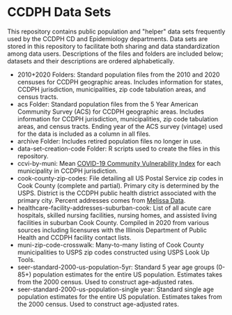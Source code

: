 # CCDPH Data Sets
This repository contains public population and "helper" data sets frequently used by the CCDPH CD and Epidemiology departments. Data sets are stored in this repository to facilitate both sharing and data standardization among data users. Descriptions of the files and folders are included below; datasets and their descriptions are ordered alphabetically.

* 2010+2020 Folders: Standard population files from the 2010 and 2020 censuses for CCDPH geographic areas. Includes information for states, CCDPH jurisdiction, municipalities, zip code tabulation areas, and census tracts. 
* acs Folder: Standard population files from the 5 Year American Community Survey (ACS) for CCDPH geographic areas. Includes information for CCDPH jurisdiction, municipalities, zip code tabulation areas, and census tracts. Ending year of the ACS survey (vintage) used for the data is included as a column in all files.
* archive Folder: Includes retired population files no longer in use.
* data-set-creation-code Folder: R scripts used to create the files in this repository.
* ccvi-by-muni: Mean [COVID-19 Community Vulnerability Index](https://precisionforcovid.org/ccvi) for each municipality in CCDPH jurisdiction. 
* cook-county-zip-codes: File detailing all US Postal Service zip codes in Cook County (complete and partial). Primary city is determined by the USPS. District is the CCDPH public health district associated with the primary city. Percent addresses comes from [Melissa Data](https://www.melissa.com/).
* healthcare-facility-addresses-suburban-cook: List of all acute care hospitals, skilled nursing facilities, nursing homes, and assisted living facilities in suburban Cook County. Compiled in 2020 from various sources including licensures with the Illinois Department of Public Health and CCDPH facility contact lists.
* muni-zip-code-crosswalk: Many-to-many listing of Cook County municipalities to USPS zip codes constructed using USPS Look Up Tools.
* seer-standard-2000-us-population-5yr: Standard 5 year age groups (0-85+) population estimates for the entire US population. Estimates takes from the 2000 census. Used to construct age-adjusted rates.
* seer-standard-2000-us-population-single year: Standard single age population estimates for the entire US population. Estimates takes from the 2000 census. Used to construct age-adjusted rates.


